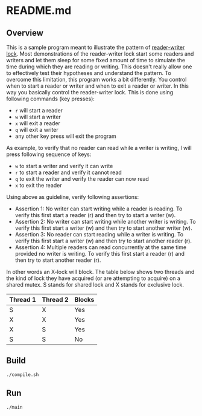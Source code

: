 # README.md

## Overview

This is a sample program meant to illustrate the pattern of [reader-writer lock](https://en.wikipedia.org/wiki/Readers%E2%80%93writer_lock).
Most demonstrations of the reader-writer lock start some readers and writers and let them sleep for some fixed amount of time to simulate
the time during which they are reading or writing. This doesn't really allow one to effectively test their hypotheses and understand the pattern. To overcome this
limitation, this program works a bit differently. You control when to start a reader or writer and when to exit a reader or writer.
In this way you basically control the reader-writer lock. This is done using following commands (key presses):

- `r` will start a reader
- `w` will start a writer
- `x` will exit a reader
- `q` will exit a writer
- any other key press will exit the program

As example, to verify that no reader can read while a writer is writing, I will press following sequence of keys:

- `w` to start a writer and verify it can write
- `r` to start a reader and verify it cannot read
- `q` to exit the writer and verify the reader can now read
- `x` to exit the reader

Using above as guideline, verify following assertions:

- Assertion 1: No writer can start writing while a reader is reading. To verify this first start a reader (r) and then try to start a writer (w).
- Assertion 2: No writer can start writing while another writer is writing. To verify this first start a writer (w) and then try to start another writer (w).
- Assertion 3: No reader can start reading while a writer is writing. To verify this first start a writer (w) and then try to start another reader (r).
- Assertion 4: Multiple readers can read concurrently at the same time provided no writer is writing. To verify this first start a reader (r) and then try to start another reader (r).

In other words an X-lock will block. The table below shows two threads and the kind of lock they have acquired (or are attempting to acquire) on a shared mutex.
S stands for shared lock and X stands for exclusive lock.

| Thread 1 | Thread 2 | Blocks |
| --- | --- | --- |
| S | X | Yes |
| X | X | Yes |
| X | S | Yes |
| S | S | No |

## Build

```
./compile.sh
```

## Run

```
./main
```
